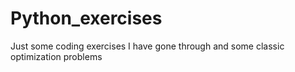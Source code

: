# Python_exercises
Just some coding exercises I have gone through and some classic optimization problems 
